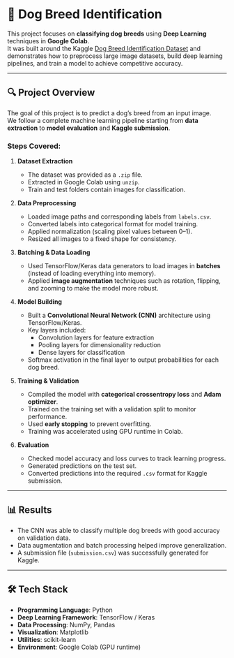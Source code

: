 # 🐶 Dog Breed Identification

This project focuses on **classifying dog breeds** using **Deep Learning** techniques in **Google Colab**.  
It was built around the Kaggle [Dog Breed Identification Dataset](https://www.kaggle.com/c/dog-breed-identification) and demonstrates how to preprocess large image datasets, build deep learning pipelines, and train a model to achieve competitive accuracy.  

---

## 🔍 Project Overview

The goal of this project is to predict a dog’s breed from an input image.  
We follow a complete machine learning pipeline starting from **data extraction** to **model evaluation** and **Kaggle submission**.

### Steps Covered:
1. **Dataset Extraction**  
   - The dataset was provided as a `.zip` file.  
   - Extracted in Google Colab using `unzip`.  
   - Train and test folders contain images for classification.  

2. **Data Preprocessing**  
   - Loaded image paths and corresponding labels from `labels.csv`.  
   - Converted labels into categorical format for model training.  
   - Applied normalization (scaling pixel values between 0–1).  
   - Resized all images to a fixed shape for consistency.  

3. **Batching & Data Loading**  
   - Used TensorFlow/Keras data generators to load images in **batches** (instead of loading everything into memory).  
   - Applied **image augmentation** techniques such as rotation, flipping, and zooming to make the model more robust.  

4. **Model Building**  
   - Built a **Convolutional Neural Network (CNN)** architecture using TensorFlow/Keras.  
   - Key layers included:
     - Convolution layers for feature extraction  
     - Pooling layers for dimensionality reduction  
     - Dense layers for classification  
   - Softmax activation in the final layer to output probabilities for each dog breed.  

5. **Training & Validation**  
   - Compiled the model with **categorical crossentropy loss** and **Adam optimizer**.  
   - Trained on the training set with a validation split to monitor performance.  
   - Used **early stopping** to prevent overfitting.  
   - Training was accelerated using GPU runtime in Colab.  

6. **Evaluation**  
   - Checked model accuracy and loss curves to track learning progress.  
   - Generated predictions on the test set.  
   - Converted predictions into the required `.csv` format for Kaggle submission.  

---

## 📊 Results

- The CNN was able to classify multiple dog breeds with good accuracy on validation data.  
- Data augmentation and batch processing helped improve generalization.  
- A submission file (`submission.csv`) was successfully generated for Kaggle.  

---

## 🛠️ Tech Stack

- **Programming Language**: Python  
- **Deep Learning Framework**: TensorFlow / Keras  
- **Data Processing**: NumPy, Pandas  
- **Visualization**: Matplotlib  
- **Utilities**: scikit-learn  
- **Environment**: Google Colab (GPU runtime)  
